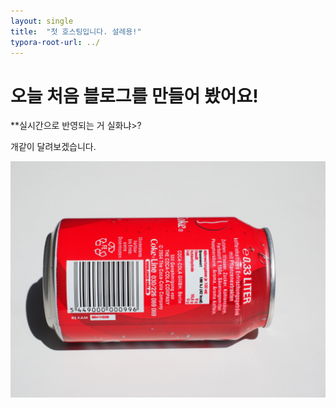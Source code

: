 ```yaml
---
layout: single
title:  "첫 호스팅입니다. 설레용!"
typora-root-url: ../
---
```


# 오늘 처음 블로그를 만들어 봤어요!



**실시간으로 반영되는 거 실화냐>?

개같이 달려보겠습니다.

![coke](/images/2023-10-16-first/coke.jpg)
